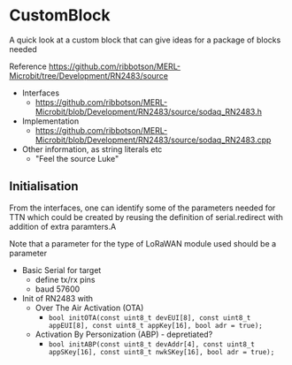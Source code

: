 # CustomBlock

A quick look at a custom block that can give ideas for a package of blocks needed

Reference <https://github.com/ribbotson/MERL-Microbit/tree/Development/RN2483/source>

* Interfaces
  * <https://github.com/ribbotson/MERL-Microbit/blob/Development/RN2483/source/sodaq_RN2483.h>
* Implementation
  * <https://github.com/ribbotson/MERL-Microbit/blob/Development/RN2483/source/sodaq_RN2483.cpp>
* Other information, as string literals etc
  * "Feel the source Luke"

## Initialisation

From the interfaces, one can identify some of the parameters needed for TTN which could be created by reusing the definition of serial.redirect with addition of extra paramters.A

Note that a parameter for the type of LoRaWAN module used should be a parameter

* Basic Serial for target
  * define tx/rx pins
  * baud 57600
* Init of RN2483 with
  * Over The Air Activation (OTA)
    * `bool initOTA(const uint8_t devEUI[8], const uint8_t appEUI[8], const uint8_t appKey[16], bool adr = true);`
  * Activation By Personization (ABP) - depretiated?
    * `bool initABP(const uint8_t devAddr[4], const uint8_t appSKey[16], const uint8_t nwkSKey[16], bool adr = true);`


